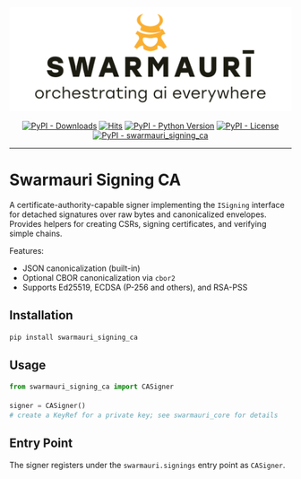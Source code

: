 ![Swamauri Logo](https://github.com/swarmauri/swarmauri-sdk/blob/3d4d1cfa949399d7019ae9d8f296afba773dfb7f/assets/swarmauri.brand.theme.svg)


<p align="center">
    <a href="https://pypi.org/project/swarmauri_signing_ca/">
        <img src="https://img.shields.io/pypi/dm/swarmauri_signing_ca" alt="PyPI - Downloads"/></a>
    <a href="https://hits.sh/github.com/swarmauri/swarmauri-sdk/tree/master/pkgs/standards/swarmauri_signing_ca/">
        <img alt="Hits" src="https://hits.sh/github.com/swarmauri/swarmauri-sdk/tree/master/pkgs/standards/swarmauri_signing_ca.svg"/></a>
    <a href="https://pypi.org/project/swarmauri_signing_ca/">
        <img src="https://img.shields.io/pypi/pyversions/swarmauri_signing_ca" alt="PyPI - Python Version"/></a>
    <a href="https://pypi.org/project/swarmauri_signing_ca/">
        <img src="https://img.shields.io/pypi/l/swarmauri_signing_ca" alt="PyPI - License"/></a>
    <a href="https://pypi.org/project/swarmauri_signing_ca/">
        <img src="https://img.shields.io/pypi/v/swarmauri_signing_ca?label=swarmauri_signing_ca&color=green" alt="PyPI - swarmauri_signing_ca"/></a>
</p>

---

# Swarmauri Signing CA

A certificate-authority-capable signer implementing the `ISigning` interface for detached
signatures over raw bytes and canonicalized envelopes. Provides helpers for creating CSRs,
signing certificates, and verifying simple chains.

Features:
- JSON canonicalization (built-in)
- Optional CBOR canonicalization via `cbor2`
- Supports Ed25519, ECDSA (P-256 and others), and RSA-PSS

## Installation

```bash
pip install swarmauri_signing_ca
```

## Usage

```python
from swarmauri_signing_ca import CASigner

signer = CASigner()
# create a KeyRef for a private key; see swarmauri_core for details
```

## Entry Point

The signer registers under the `swarmauri.signings` entry point as `CASigner`.
